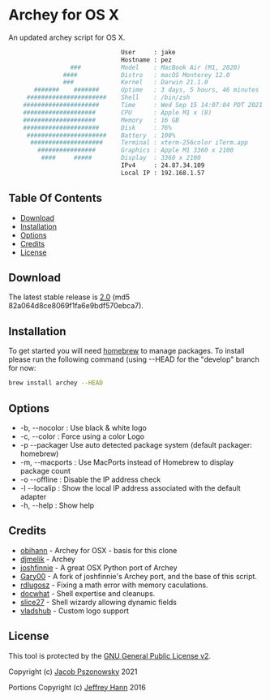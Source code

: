# Archey for OS X
An updated archey script for OS X.

```sh
                               User     : jake
                               Hostname : pez
                 ###           Model    : MacBook Air (M1, 2020)
               ####            Distro   : macOS Monterey 12.0
               ###             Kernel   : Darwin 21.1.0
       #######    #######      Uptime   : 3 days, 5 hours, 46 minutes
     ######################    Shell    : /bin/zsh
    #####################      Time     : Wed Sep 15 14:07:04 PDT 2021
    ####################       CPU      : Apple M1 x (8)
    ####################       Memory   : 16 GB
    #####################      Disk     : 76%
     ######################    Battery  : 100%
      ####################     Terminal : xterm-256color iTerm.app
        ################       Graphics : Apple M1 3360 x 2100
         ####     #####        Display  : 3360 x 2100
                               IPv4     : 24.87.34.109
                               Local IP : 192.168.1.57
```

## Table Of Contents
* [Download](#download)
* [Installation](#installation)
* [Options](#options)
* [Credits](#credits)
* [License](#license)

## Download
The latest stable release is [2.0](https://github.com/jakepez/archey2-osx/archive/2.0.tar.gz) (md5 82a064d8ce8069f1fa6e9bdf570ebca7).

## Installation
To get started you will need [homebrew](http://brew.sh/) to manage packages. To install please run the following command (using --HEAD for the "develop" branch for now:

```bash
brew install archey --HEAD
```

## Options
* -b,  --nocolor : Use black & white logo
* -c,  --color   : Force using a color Logo
* -p   --packager  Use auto detected package system (default packager: homebrew)
* -m,  --macports : Use MacPorts instead of Homebrew to display package count
* -o   --offline : Disable the IP address check
* -l   --localip : Show the local IP address associated with the default adapter
* -h,  --help : Show help


## Credits
* [obihann](https://github.com/obihann/archey-osx) - Archey for OSX - basis for this clone
* [djmelik](https://github.com/djmelik/archey) - Archey
* [joshfinnie](https://github.com/joshfinnie/archey-osx) - A great OSX Python port of Archey
* [Gary00](https://github.com/Gary00/archey-osx) - A fork of joshfinnie's Archey port, and the base of this script.
* [rdlugosz](https://github.com/rdlugosz) - Fixing a math error with memory caculations.
* [docwhat](https://github.com/docwhat) - Shell expertise and cleanups.
* [slice27](https://github.com/slice27) - Shell wizardy allowing dynamic fields
* [vladshub](https://github.com/vladshub) - Custom logo support

## License
This tool is protected by the [GNU General Public License v2](http://www.gnu.org/licenses/gpl-2.0.html).

Copyright (c) [Jacob Pszonowsky](https://jakepez.github.io/archey2-osx/) 2021

Portions Copyright (c) [Jeffrey Hann](http://jeffreyhann.ca/) 2016
